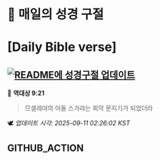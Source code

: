 # 🙏 매일의 성경 구절
# [Daily Bible verse]
## [![README에 성경구절 업데이트](https://github.com/DONGSUKA/first_test/actions/workflows/update-readme-bible.yml/badge.svg)](https://github.com/DONGSUKA/first_test/actions/workflows/update-readme-bible.yml)
<!-- START_BIBLE_VERSE -->
📖 **역대상 9:21**
> 므셀레먀의 아들 스가랴는 회막 문지기가 되었더라

🕊️ _업데이트 시각: 2025-09-11 02:26:02 KST_
  <!-- END_BIBLE_VERSE -->
## GITHUB_ACTION

